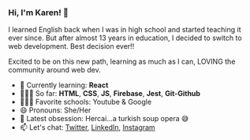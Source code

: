 ### Hi, I'm Karen! 👋

I learned English back when I was in high school and started teaching it ever since. But after almost 13 years in education, I decided to switch to web development. Best decision ever!! 

Excited to be on this new path, learning as much as I can, LOVING the community around web dev.  


- 🧠 Currently learning: **React**
- 👩🏻‍💻 So far: **HTML**, **CSS**, **JS**, **Firebase**, **Jest**, **Git-Github**
- 👩🏻‍🎓 Favorite schools: Youtube & Google 
- 😄 Pronouns: She/Her
- 💙 Latest obsession: Hercai...a turkish soup opera 😅
- 📫 Let's chat: [Twitter](https://twitter.com/karenpoveda29), [LinkedIn](https://www.linkedin.com/in/karenpoveda29/), [Instagram](https://www.instagram.com/karenpoveda29/)




<!--- 
- 🤔 I’m looking for help with ...
- 💬 Ask me about ... 


-->

